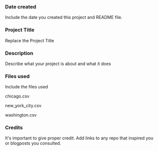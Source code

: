 ### Date created
Include the date you created this project and README file.

### Project Title
Replace the Project Title

### Description
Describe what your project is about and what it does

### Files used
Include the files used


chicago.csv

new_york_city.csv

washington.csv


### Credits
It's important to give proper credit. Add links to any repo that inspired you or blogposts you consulted.

